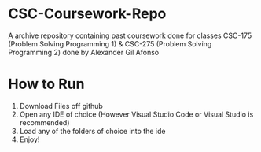 # CSC-Coursework-Repo
A archive repository containing past coursework done for classes CSC-175 (Problem Solving Programming 1) & CSC-275 (Problem Solving Programming 2) done by Alexander Gil Afonso
<h1>How to Run</h1>
<ol>
  <li>Download Files off github</li>
  <li>Open any IDE of choice (However Visual Studio Code or Visual Studio is recommended)</li>
  <li>Load any of the folders of choice into the ide</li>
  <li>Enjoy!</li>
</ol>
